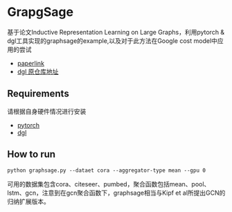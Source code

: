 # GrapgSage
基于论文Inductive Representation Learning on Large Graphs，利用pytorch & dgl工具实现的graphsage的example,以及对于此方法在Google cost model中应用的尝试
+ [paperlink](http://papers.nips.cc/paper/6703-inductive-representation-learning-on-large-graphs.pdf)
+ [dgl 原仓库地址](https://github.com/dmlc/dgl/tree/master/examples/pytorch/graphsage)
## Requirements
请根据自身硬件情况进行安装
+ [pytorch](https://pytorch.org/get-started/locally/)
+ [dgl](https://www.dgl.ai/pages/start.html)
## How to run
`python graphsage.py --dataet cora --aggregator-type mean --gpu 0`

可用的数据集包含cora、citeseer、pumbed，聚合函数包括mean、pool、lstm、gcn，注意到在gcn聚合函数下，graphsage相当与Kipf et al所提出GCN的归纳扩展版本。
